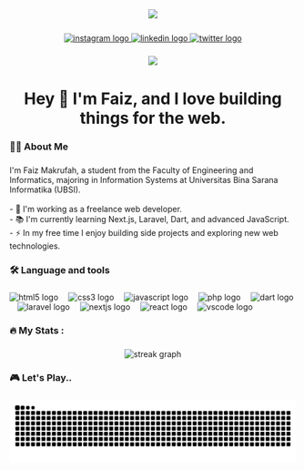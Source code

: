 <!-- ## Hi There! I'm Faiz Makrufah 👋

![Faiz Makrufah](img/github-header-image.png)

- 🌱 I’m currently learning [**Laravel**](https://laravel.com) Freamework

##### Skills

<img src="https://img.shields.io/badge/HTML5-E34F26?style=for-the-badge&logo=html5&logoColor=white" />
<img src="https://img.shields.io/badge/JavaScript-323330?style=for-the-badge&logo=javascript&logoColor=F7DF1E" />
<img src="https://img.shields.io/badge/PHP-777BB4?style=for-the-badge&logo=php&logoColor=white" />
<img src="https://img.shields.io/badge/CSS3-1572B6?style=for-the-badge&logo=css3&logoColor=white" />
<img src="https://img.shields.io/badge/Dart-0175C2?style=for-the-badge&logo=dart&logoColor=white" />
<img src="https://img.shields.io/badge/Laravel-FF2D20?style=for-the-badge&logo=laravel&logoColor=white" />
<img src="https://img.shields.io/badge/Microsoft-666666?style=for-the-badge&logo=microsoft&logoColor=white" />
<img src="https://img.shields.io/badge/next%20js-000000?style=for-the-badge&logo=nextdotjs&logoColor=white" />
<img src="https://img.shields.io/badge/React-20232A?style=for-the-badge&logo=react&logoColor=61DAFB" />

##### Connect With Me 
![https://intagram.com/svenfzm](https://img.shields.io/badge/Instagram-E4405F?style=for-the-badge&logo=instagram&logoColor=white) ![https://www.linkedin.com/in/faiz-makrufah-711240373?trk=contact-info](https://img.shields.io/badge/LinkedIn-0077B5?style=for-the-badge&logo=linkedin&logoColor=white)

##### My Github Stats
![Faiz Makrufah's GitHub stats](https://github-readme-stats.vercel.app/api?username=FaizMakrufah21&show_icons=true&theme=catppuccin_mocha)


<img src="" /> -->

<div align="center">
  <img height="350" src="https://media2.giphy.com/media/v1.Y2lkPTc5MGI3NjExNTlsZGg0enQzc2YzNGF4ejN4eDQxd3RzMGJpaXg4eHQ3NWZwYWJlbCZlcD12MV9pbnRlcm5hbF9naWZfYnlfaWQmY3Q9Zw/nFLW7PNGgN3lI68rdv/giphy.gif"  />
</div>

###

<div align="center">
  <a href="https://intagram.com/svenfzm" target="_blank">
    <img src="https://img.shields.io/static/v1?message=Instagram&logo=instagram&label=&color=E4405F&logoColor=white&labelColor=&style=for-the-badge" height="25" alt="instagram logo"  />
  </a>
  <a href="https://www.linkedin.com/in/faiz-makrufah-711240373?trk=contact-info" target="_blank">
    <img src="https://img.shields.io/static/v1?message=LinkedIn&logo=linkedin&label=&color=0077B5&logoColor=white&labelColor=&style=for-the-badge" height="25" alt="linkedin logo"  />
  </a>
  <a href="https://x.com/sventxc?t=UN1ucws8ZerDmdH8HrQqvw&s=09" target="_blank">
    <img src="https://img.shields.io/static/v1?message=Twitter&logo=twitter&label=&color=1DA1F2&logoColor=white&labelColor=&style=for-the-badge" height="25" alt="twitter logo"  />
  </a>
</div>

###

<div align="center">
  <img src="https://visitor-badge.laobi.icu/badge?page_id=FaizMakrufah21.FaizMakrufah21&"  />
</div>

###

<h1 align="center">Hey 👋 I'm Faiz, and I love building things for the web.</h1>

###

<h3 align="left">👩‍💻  About Me</h3>

###

<p align="left">I'm Faiz Makrufah, a student from the Faculty of Engineering and Informatics, majoring in Information Systems at Universitas Bina Sarana Informatika (UBSI).<br><br>- 🔭 I'm working as a freelance web developer.<br>- 📚  I'm currently learning Next.js, Laravel, Dart, and advanced JavaScript.<br>- ⚡ In my free time I enjoy building side projects and exploring new web technologies.</p>

###

<h3 align="left">🛠 Language and tools</h3>

###

<div align="left">
  <img src="https://skillicons.dev/icons?i=html" height="40" alt="html5 logo"  />
  <img width="10" />
  <img src="https://skillicons.dev/icons?i=css" height="40" alt="css3 logo"  />
  <img width="10" />
  <img src="https://skillicons.dev/icons?i=js" height="40" alt="javascript logo"  />
  <img width="10" />
  <img src="https://skillicons.dev/icons?i=php" height="40" alt="php logo"  />
  <img width="10" />
  <img src="https://skillicons.dev/icons?i=dart" height="40" alt="dart logo"  />
  <img width="10" />
  <img src="https://skillicons.dev/icons?i=laravel" height="40" alt="laravel logo"  />
  <img width="10" />
  <img src="https://skillicons.dev/icons?i=nextjs" height="40" alt="nextjs logo"  />
  <img width="10" />
  <img src="https://skillicons.dev/icons?i=react" height="40" alt="react logo"  />
  <img width="10" />
  <img src="https://skillicons.dev/icons?i=vscode" height="40" alt="vscode logo"  />
</div>

###

<h3 align="left">🔥   My Stats :</h3>

###

<div align="center">
  <img src="https://streak-stats.demolab.com?user=FaizMakrufah21&locale=en&mode=daily&theme=nightowl&hide_border=false&border_radius=5&order=3" height="220" alt="streak graph"  />
</div>

###

<h3 align="left">🎮   Let's Play..</h3>

###
<!--
<picture> 
  <source media="(prefers-color-scheme: dark)" srcset="https://raw.githubusercontent.com/FaizMakrufah21/FaizMakrufah21/output/pacman-contribution-graph-dark.svg">
  <source media="(prefers-color-scheme: light)" srcset="https://raw.githubusercontent.com/FaizMakrufah21/FaizMakrufah21/output/pacman-contribution-graph.svg">
  <img alt="pacman contribution graph" src="https://raw.githubusercontent.com/FaizMakrufah21/FaizMakrufah21/output/pacman-contribution-graph.svg">
</picture>  
-->
###

<img src="https://raw.githubusercontent.com/FaizMakrufah21/FaizMakrufah21/output/snake.svg" alt="Snake animation" />

###
